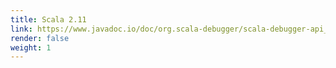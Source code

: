 ```yaml
---
title: Scala 2.11
link: https://www.javadoc.io/doc/org.scala-debugger/scala-debugger-api_2.11/
render: false
weight: 1
---
```

